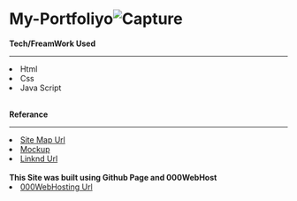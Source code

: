 # My-Portfoliyo![Capture](https://user-images.githubusercontent.com/65556509/195969482-52d446bc-807d-47a8-a6d8-b0f2fa6ef1a4.PNG)

<b>Tech/FreamWork Used</b>
<hr>
<li>Html</li>
<li>Css</li>
<li>Java Script</li>
<br>

<b>Referance</b>
<hr>
<li><a href="https://www.gloomaps.com/kVVNRyl7FJ">Site Map Url</a></li>
<li><a href="https://xd.adobe.com/view/5a8c732c-f751-42f5-999b-5b6b59edd654-0fdf/">Mockup</a></li>
<li><a href=https://www.linkedin.com/in/milith-de-silva-b59720220/>Linknd Url</a></li>
<br>
<b>This Site was built using Github Page and 000WebHost</b>
<br>

<li><a href="http://milith.epizy.com/">000WebHosting Url</a></li>
